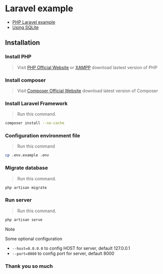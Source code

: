 # Laravel example
- [PHP Laravel example](https://laravel.com/)
- [Using SQLite](https://www.sqlite.org/index.html)


## Installation
### Install PHP
> Visit [PHP Official Website](https://www.php.net/) or [XAMPP](https://www.apachefriends.org/) download lastest version of PHP


### Install composer
> Visit [Composer Official Website](https://getcomposer.org/) download latest version of Composer


### Install Laravel Framework
> Run this command.
```bash
composer install --no-cache
```


### Configuration environment file
> Run this command
```bash
cp .env.example .env
```


### Migrate database 
> Run this command.
```bash
php artisan migrate
```


### Run server
> Run this command.
```bash
php artisan serve
```

> [!NOTE]
> Some optional configuration <br>
> * `--host=0.0.0.0` to config HOST for server, default 127.0.0.1
> * `--port=8080` to config port for server, default 8000


### Thank you so much
